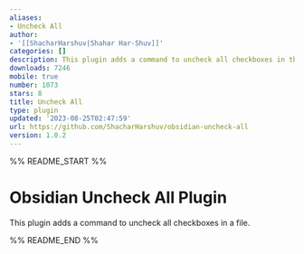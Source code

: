 ```yaml
---
aliases:
- Uncheck All
author:
- '[[ShacharHarshuv|Shahar Har-Shuv]]'
categories: []
description: This plugin adds a command to uncheck all checkboxes in the current note.
downloads: 7246
mobile: true
number: 1073
stars: 8
title: Uncheck All
type: plugin
updated: '2023-08-25T02:47:59'
url: https://github.com/ShacharHarshuv/obsidian-uncheck-all
version: 1.0.2
---
```


%% README_START %%

# Obsidian Uncheck All Plugin

This plugin adds a command to uncheck all checkboxes in a file. 



%% README_END %%